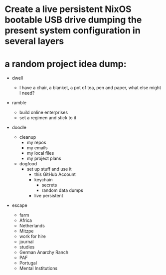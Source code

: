 # Create a live persistent NixOS bootable USB drive dumping the present system configuration in several layers

# a random project idea dump:
- dwell
  - I have a chair, a blanket, a pot of tea, pen and paper, what else might I need?

- ramble
  - build online enterprises
  - set a regimen and stick to it

- doodle
  - cleanup
    - my repos
    - my emails
    - my local files
    - my project plans
  - dogfood
    - set up stuff and use it
      - this GitHub Account
      - keychain 
        - secrets
        - random data dumps
      - live persistent 

- escape
    - farm
    - Africa
    - Netherlands
    - Mitzpe
    - work for hire
    - journal
    - studies
    - German Anarchy Ranch
    - PAF
    - Portugal
    - Mental Institutions
    
